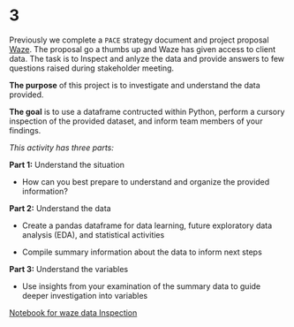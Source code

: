 # 3

Previously we complete a `PACE` strategy document and project proposal [Waze](../../DS-foundation/waze/). The proposal go a thumbs up and Waze has given access to client data. The task is to Inspect and anlyze the data and provide answers to few questions raised during stakeholder meeting.

**The purpose** of this project is to investigate and understand the data provided.

**The goal** is to use a dataframe contructed within Python, perform a cursory inspection of the provided dataset, and inform team members of your findings.

*This activity has three parts:*

**Part 1:** Understand the situation

* How can you best prepare to understand and organize the provided information?

**Part 2:** Understand the data

* Create a pandas dataframe for data learning, future exploratory data analysis (EDA), and statistical activities

* Compile summary information about the data to inform next steps

**Part 3:** Understand the variables

* Use insights from your examination of the summary data to guide deeper investigation into variables

[Notebook for waze data Inspection](./waze_project.ipynb)
